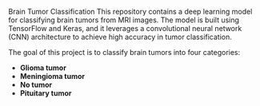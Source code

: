 Brain Tumor Classification
This repository contains a deep learning model for classifying brain tumors from MRI images. The model is built using TensorFlow and Keras, and it leverages a convolutional neural network (CNN) architecture to achieve high accuracy in tumor classification.

The goal of this project is to classify brain tumors into four categories: 
- **Glioma tumor**  
- **Meningioma tumor**  
- **No tumor**  
- **Pituitary tumor**   

